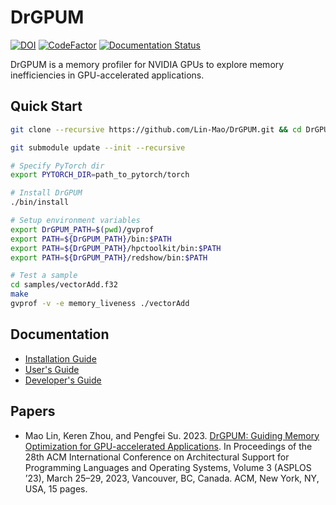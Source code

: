 # DrGPUM

[![DOI](https://zenodo.org/badge/DOI/10.5281/zenodo.7588406.svg)](https://doi.org/10.5281/zenodo.7588406)
[![CodeFactor](https://www.codefactor.io/repository/github/lin-mao/drgpum/badge)](https://www.codefactor.io/repository/github/lin-mao/drgpum)
[![Documentation Status](https://readthedocs.org/projects/drgpum/badge/?version=latest)](https://drgpum.readthedocs.io/en/latest/?badge=latest)


DrGPUM is a memory profiler for NVIDIA GPUs to explore memory inefficiencies in GPU-accelerated applications.

## Quick Start

```bash
git clone --recursive https://github.com/Lin-Mao/DrGPUM.git && cd DrGPUM

git submodule update --init --recursive

# Specify PyTorch dir
export PYTORCH_DIR=path_to_pytorch/torch

# Install DrGPUM
./bin/install

# Setup environment variables
export DrGPUM_PATH=$(pwd)/gvprof
export PATH=${DrGPUM_PATH}/bin:$PATH
export PATH=${DrGPUM_PATH}/hpctoolkit/bin:$PATH
export PATH=${DrGPUM_PATH}/redshow/bin:$PATH

# Test a sample
cd samples/vectorAdd.f32
make
gvprof -v -e memory_liveness ./vectorAdd
```

## Documentation

- [Installation Guide](https://drgpum.readthedocs.io/en/latest/install.html)
- [User's Guide](https://drgpum.readthedocs.io/en/latest/manual.html)
- [Developer's Guide](https://drgpum.readthedocs.io/en/latest/workflow.html)

## Papers

- Mao Lin, Keren Zhou, and Pengfei Su. 2023. [DrGPUM: Guiding Memory Optimization for GPU-accelerated Applications](https://doi.org/10.1145/3582016.3582044). In Proceedings of the 28th ACM International Conference on Architectural Support for Programming Languages and Operating Systems, Volume 3 (ASPLOS ’23), March 25–29, 2023, Vancouver, BC, Canada. ACM, New York, NY, USA, 15 pages.
